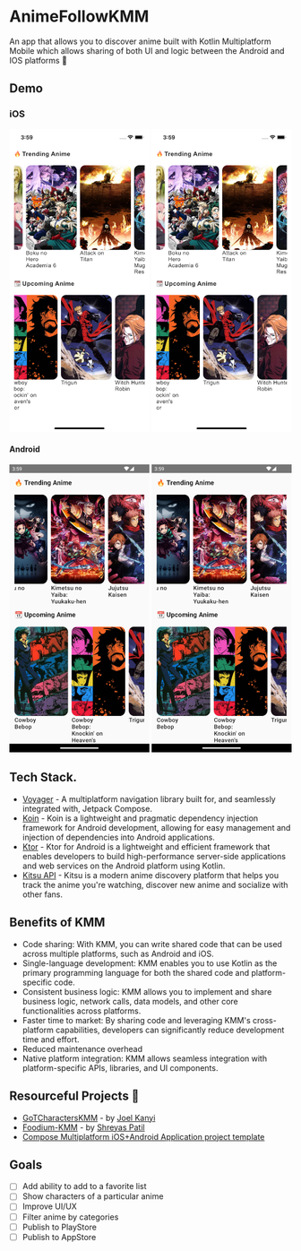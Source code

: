 # AnimeFollowKMM 
An app that allows you to discover anime built with Kotlin Multiplatform Mobile which allows sharing of both UI and logic between the Android and IOS platforms 📱

## Demo
### iOS
<img src="images/ios_home.png" width="250"/> <img src="images/ios_details.png" width="250"/>

#### Android
<img src="images/android_home.png" width="250"/> <img src="images/android_details.png" width="250"/>

## Tech Stack.
- [Voyager](https://github.com/adrielcafe/voyager) - A multiplatform navigation library built for, and seamlessly integrated with, Jetpack Compose.
- [Koin](https://insert-koin.io/) - Koin is a lightweight and pragmatic dependency injection framework for Android development, allowing for easy management and injection of dependencies into Android applications.
- [Ktor](https://ktor.io/) - Ktor for Android is a lightweight and efficient framework that enables developers to build high-performance server-side applications and web services on the Android platform using Kotlin.
- [Kitsu API](https://kitsu.docs.apiary.io/#introduction) - Kitsu is a modern anime discovery platform that helps you track the anime you're watching, discover new anime and socialize with other fans.

## Benefits of KMM
- Code sharing: With KMM, you can write shared code that can be used across multiple platforms, such as Android and iOS.
- Single-language development: KMM enables you to use Kotlin as the primary programming language for both the shared code and platform-specific code.
- Consistent business logic: KMM allows you to implement and share business logic, network calls, data models, and other core functionalities across platforms.
- Faster time to market: By sharing code and leveraging KMM's cross-platform capabilities, developers can significantly reduce development time and effort.
- Reduced maintenance overhead
- Native platform integration: KMM allows seamless integration with platform-specific APIs, libraries, and UI components.

## Resourceful Projects 🌟
- [GoTCharactersKMM](https://github.com/JoelKanyi/GoTCharactersKMM.git) - by [Joel Kanyi](https://github.com/JoelKanyi)
- [Foodium-KMM](https://github.com/PatilShreyas/Foodium-KMM.git) - by [Shreyas Patil](https://github.com/PatilShreyas)
- [Compose Multiplatform iOS+Android Application project template](https://github.com/JetBrains/compose-multiplatform-ios-android-template)

## Goals
- [ ] Add ability to add to a favorite list
- [ ] Show characters of a particular anime
- [ ] Improve UI/UX
- [ ] Filter anime by categories
- [ ] Publish to PlayStore
- [ ] Publish to AppStore